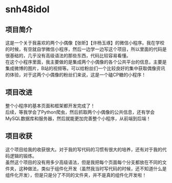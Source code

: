 # snh48idol

## 项目简介

这是一个关于我喜欢的两个小偶像【张昕】【许杨玉琢】的微信小程序。我在学校的时候，有空就自学微信小程序，然后一边学一边写这个项目，所以里面的代码是很基础的，几乎没有高级语法的那些东西，代码比较容易看懂。  
在这个小程序里面，我主要做的是集成两个小偶像的各个公共平台的信息，主要是集成微博的图片，B站的视频等。可以给粉丝们一个比较良好的集中获取偶像资讯的体验，对于这两个小偶像的粉丝们来说，这是一个磕CP糖的小程序！


## 项目改进

整个小程序的基本页面和框架都开发完成了！  
后续，等我学会了Python爬虫，然后抓取两个小偶像的公共信息，还有学会MySQL数据库和服务器，然后就能更加完善整个小程序，从前端到后端！


## 项目收获

这个项目给我的收获很大。对于我的写代码的习惯有很大的培养，还有对于我的代码逻辑的锻炼。  
虽然这个项目的没有用多少高级语法，但是我把每个页面每个分支都放在不同的文件夹，这种做法，类似于组件化开发（虽然我当时写代码的时候，还不知道什么是组件化开发），但是只是分了不同的文件夹，并不是真的组件化开发啦！
